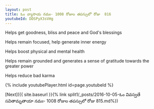 ```yaml
---
layout: post
title: ఓం వ్యాసాయ నమః- 1008 రోజుల తపస్సులో రోజు  816
youtubeId: DDSPyX3sVHg
---
```

 
 
Helps get goodness, bliss and peace and God's blessings
 
Helps remain focused, help generate inner energy 
 
Helps boost physical and mental health 
 
Helps remain grounded and generates a sense of gratitude towards the greater power 
 
Helps reduce bad karma
 
 
 
 


{% include youtubePlayer.html id=page.youtubeId %}
 
[Next]({{ site.baseurl }}{% link  split1/_posts/2016-10-05-ఓం వివస్వతే సవితామృతాయా నమః- 1008 రోజుల తపస్సులో రోజు  815.md%})
 
